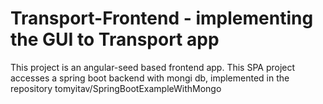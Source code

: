 # Transport-Frontend - implementing the GUI to Transport app

This project is an angular-seed based frontend app. This SPA project accesses a spring boot backend with mongi db, implemented in the repository tomyitav/SpringBootExampleWithMongo
